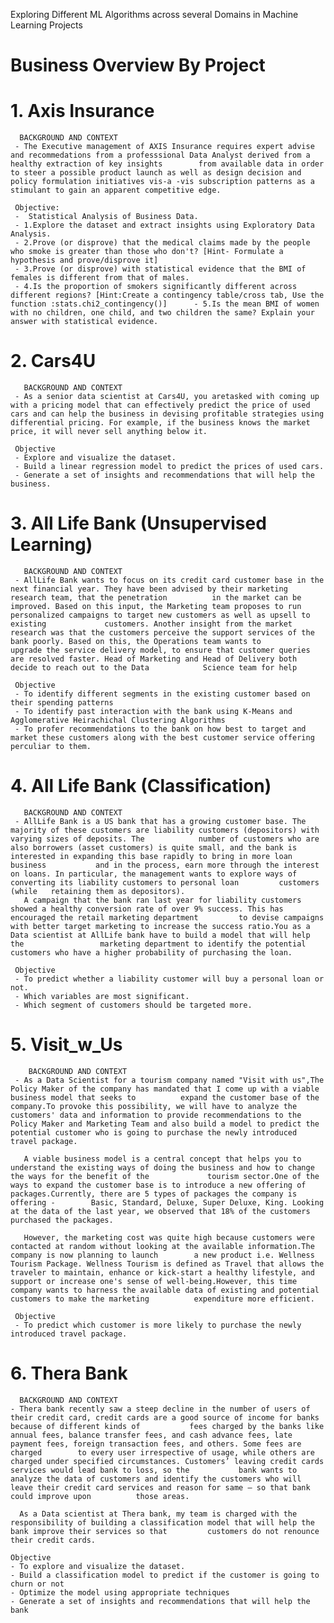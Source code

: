 Exploring Different ML Algorithms across several Domains in Machine Learning Projects

# Business Overview By Project

# 1. Axis Insurance

      BACKGROUND AND CONTEXT
     - The Executive management of AXIS Insurance requires expert advise and recommedations from a professsional Data Analyst derived from a healthy extraction of key insights        from available data in order to steer a possible product launch as well as design decision and policy formulation initiatives vis-a -vis subscription patterns as a             stimulant to gain an apparent competitive edge.
     
     Objective:
     -  Statistical Analysis of Business Data.
     - 1.Explore the dataset and extract insights using Exploratory Data Analysis.
     - 2.Prove (or disprove) that the medical claims made by the people who smoke is greater than those who don't? [Hint- Formulate a hypothesis and prove/disprove it]
     - 3.Prove (or disprove) with statistical evidence that the BMI of females is different from that of males.
     - 4.Is the proportion of smokers significantly different across different regions? [Hint:Create a contingency table/cross tab, Use the function :stats.chi2_contingency()]      - 5.Is the mean BMI of women with no children, one child, and two children the same? Explain your answer with statistical evidence.

# 2. Cars4U

       BACKGROUND AND CONTEXT
     - As a senior data scientist at Cars4U, you aretasked with coming up with a pricing model that can effectively predict the price of used cars and can help the business in devising profitable strategies using differential pricing. For example, if the business knows the market price, it will never sell anything below it.

     Objective
     - Explore and visualize the dataset.
     - Build a linear regression model to predict the prices of used cars.
     - Generate a set of insights and recommendations that will help the business.

# 3. All Life Bank (Unsupervised Learning)

       BACKGROUND AND CONTEXT
     - AllLife Bank wants to focus on its credit card customer base in the next financial year. They have been advised by their marketing research team, that the penetration          in the market can be improved. Based on this input, the Marketing team proposes to run personalized campaigns to target new customers as well as upsell to existing             customers. Another insight from the market research was that the customers perceive the support services of the bank poorly. Based on this, the Operations team wants to        upgrade the service delivery model, to ensure that customer queries are resolved faster. Head of Marketing and Head of Delivery both decide to reach out to the Data            Science team for help
     
     Objective
     - To identify different segments in the existing customer based on their spending patterns
     - To identify past interaction with the bank using K-Means and Agglomerative Heirachichal Clustering Algorithms
     - To profer recommendations to the bank on how best to target and market these customers along with the best customer service offering perculiar to them.

# 4. All Life Bank (Classification)

       BACKGROUND AND CONTEXT
     - AllLife Bank is a US bank that has a growing customer base. The majority of these customers are liability customers (depositors) with varying sizes of deposits. The            number of customers who are also borrowers (asset customers) is quite small, and the bank is interested in expanding this base rapidly to bring in more loan business           and in the process, earn more through the interest on loans. In particular, the management wants to explore ways of converting its liability customers to personal loan         customers (while   retaining them as depositors).
       A campaign that the bank ran last year for liability customers showed a healthy conversion rate of over 9% success. This has encouraged the retail marketing department         to devise campaigns with better target marketing to increase the success ratio.You as a Data scientist at AllLife bank have to build a model that will help the                 marketing department to identify the potential customers who have a higher probability of purchasing the loan.
       
     Objective
     - To predict whether a liability customer will buy a personal loan or not.
     - Which variables are most significant.
     - Which segment of customers should be targeted more.

# 5. Visit_w_Us

        BACKGROUND AND CONTEXT
     - As a Data Scientist for a tourism company named "Visit with us",The Policy Maker of the company has mandated that I come up with a viable business model that seeks to          expand the customer base of the company.To provoke this possibility, we will have to analyze the customers' data and information to provide recommendations to the              Policy Maker and Marketing Team and also build a model to predict the potential customer who is going to purchase the newly introduced travel package.

       A viable business model is a central concept that helps you to understand the existing ways of doing the business and how to change the ways for the benefit of the             tourism sector.One of the ways to expand the customer base is to introduce a new offering of packages.Currently, there are 5 types of packages the company is offering -        Basic, Standard, Deluxe, Super Deluxe, King. Looking at the data of the last year, we observed that 18% of the customers purchased the packages.

       However, the marketing cost was quite high because customers were contacted at random without looking at the available information.The company is now planning to launch        a new product i.e. Wellness Tourism Package. Wellness Tourism is defined as Travel that allows the traveler to maintain, enhance or kick-start a healthy lifestyle, and         support or increase one's sense of well-being.However, this time company wants to harness the available data of existing and potential customers to make the marketing          expenditure more efficient.

     Objective
     - To predict which customer is more likely to purchase the newly introduced travel package.

# 6. Thera Bank

      BACKGROUND AND CONTEXT
    - Thera bank recently saw a steep decline in the number of users of their credit card, credit cards are a good source of income for banks because of different kinds of           fees charged by the banks like annual fees, balance transfer fees, and cash advance fees, late payment fees, foreign transaction fees, and others. Some fees are charged        to every user irrespective of usage, while others are charged under specified circumstances. Customers’ leaving credit cards services would lead bank to loss, so the           bank wants to analyze the data of customers and identify the customers who will leave their credit card services and reason for same – so that bank could improve upon          those areas.
    
      As a Data scientist at Thera bank, my team is charged with the responsibility of building a classification model that will help the bank improve their services so that         customers do not renounce their credit cards.
      
    Objective
    - To explore and visualize the dataset.
    - Build a classification model to predict if the customer is going to churn or not
    - Optimize the model using appropriate techniques
    - Generate a set of insights and recommendations that will help the bank


